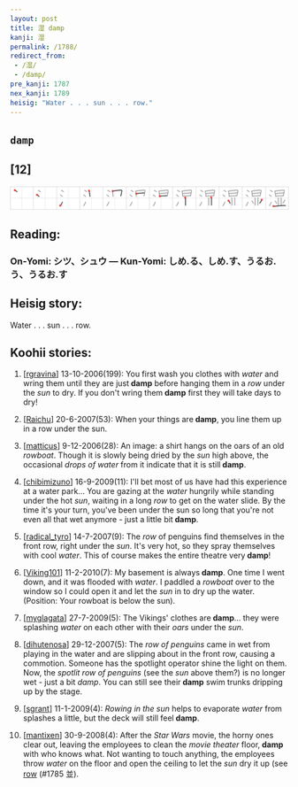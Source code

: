 ```yaml
---
layout: post
title: 湿 damp
kanji: 湿
permalink: /1788/
redirect_from:
 - /湿/
 - /damp/
pre_kanji: 1787
nex_kanji: 1789
heisig: "Water . . . sun . . . row."
---
```


## `damp`

## [12]

<div class="stroke"><img src="../images/E6B9BF.png" /></div>

## Reading:

### On-Yomi: シツ、シュウ &mdash; Kun-Yomi: しめ.る、しめ.す、うるお.う、うるお.す

## Heisig story:

Water . . . sun . . . row.

## Koohii stories:

1) [<a href="http://kanji.koohii.com/profile/rgravina">rgravina</a>] 13-10-2006(199): You first wash you clothes with <em>water</em> and wring them until they are just<strong> damp</strong> before hanging them in a <em>row</em> under the <em>sun</em> to dry. If you don&#039;t wring them<strong> damp</strong> first they will take days to dry!

2) [<a href="http://kanji.koohii.com/profile/Raichu">Raichu</a>] 20-6-2007(53): When your things are<strong> damp</strong>, you line them up in a row under the sun.

3) [<a href="http://kanji.koohii.com/profile/matticus">matticus</a>] 9-12-2006(28): An image: a shirt hangs on the oars of an old <em>rowboat</em>. Though it is slowly being dried by the <em>sun</em> high above, the occasional <em>drops of water</em> from it indicate that it is still<strong> damp</strong>.

4) [<a href="http://kanji.koohii.com/profile/chibimizuno">chibimizuno</a>] 16-9-2009(11): I&#039;ll bet most of us have had this experience at a water park... You are gazing at the <em>water</em> hungrily while standing under the hot <em>sun</em>, waiting in a long <em>row</em> to get on the water slide. By the time it&#039;s your turn, you&#039;ve been under the sun so long that you&#039;re not even all that wet anymore - just a little bit<strong> damp</strong>.

5) [<a href="http://kanji.koohii.com/profile/radical_tyro">radical_tyro</a>] 14-7-2007(9): The <em>row</em> of penguins find themselves in the front row, right under the <em>sun</em>. It&#039;s very hot, so they spray themselves with cool <em>water</em>. This of course makes the entire theatre very<strong> damp</strong>!

6) [<a href="http://kanji.koohii.com/profile/Viking101">Viking101</a>] 11-2-2010(7): My basement is always<strong> damp</strong>. One time I went down, and it was flooded with <em>water</em>. I paddled a <em>rowboat</em> over to the window so I could open it and let the <em>sun</em> in to dry up the water. (Position: Your rowboat is below the sun).

7) [<a href="http://kanji.koohii.com/profile/myglagata">myglagata</a>] 27-7-2009(5): The Vikings&#039; clothes are<strong> damp</strong>... they were splashing <em>water</em> on each other with their <em>oars</em> under the <em>sun</em>.

8) [<a href="http://kanji.koohii.com/profile/dihutenosa">dihutenosa</a>] 29-12-2007(5): The <em>row of penguins</em> came in wet from playing in the water and are slipping about in the front row, causing a commotion. Someone has the spotlight operator shine the light on them. Now, the <em>spotlit row of penguins</em> (see the <em>sun</em> above them?) is no longer wet - just a bit <em>damp</em>. You can still see their<strong> damp</strong> swim trunks dripping up by the stage.

9) [<a href="http://kanji.koohii.com/profile/sgrant">sgrant</a>] 11-1-2009(4): <em>Rowing in the sun</em> helps to evaporate <em>water</em> from splashes a little, but the deck will still feel<strong> damp</strong>.

10) [<a href="http://kanji.koohii.com/profile/mantixen">mantixen</a>] 30-9-2008(4): After the <em>Star Wars</em> movie, the horny ones clear out, leaving the employees to clean the <em>movie theater</em> floor,<strong> damp</strong> with who knows what. Not wanting to touch anything, the employees throw <em>water</em> on the floor and open the ceiling to let the <em>sun</em> dry it up (see <a href="../1785">row</a> (#1785 並).
